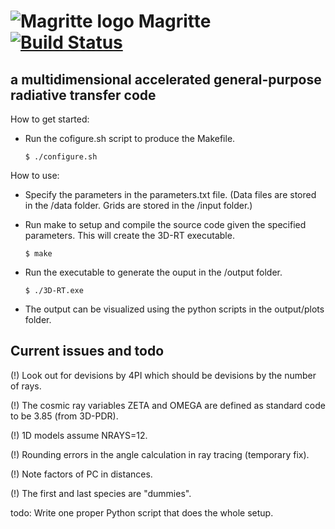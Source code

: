 # ![Magritte logo](https://raw.githubusercontent.com/UCL/3D-RT/master/docs/Images/Magritte_logo.png?token=AWbw4U46loMQBSOlQVJh5Hy6DvN_vLicks5Z4TI7wA%3D%3D) Magritte [![Build Status](https://travis-ci.com/UCL/3D-RT.svg?token=j3NNTbFLxGaJNsSoKgCz&branch=master)](https://travis-ci.com/UCL/3D-RT)

## a multidimensional accelerated general-purpose radiative transfer code


How to get started:

- Run the cofigure.sh script to produce the Makefile.
  ```
  $ ./configure.sh
  ```


How to use:

- Specify the parameters in the parameters.txt file.
  (Data files are stored in the /data folder.
   Grids are stored in the /input folder.)

- Run make to setup and compile the source code given the specified parameters.
  This will create the 3D-RT executable.
  ```
  $ make
  ```

- Run the executable to generate the ouput in the /output folder.
  ```
  $ ./3D-RT.exe
  ```

- The output can be visualized using the python scripts in the output/plots folder.



Current issues and todo
-----------------------

(!) Look out for devisions by 4PI which should be devisions by the number of rays.

(!) The cosmic ray variables ZETA and OMEGA are defined as standard code to be 3.85 (from 3D-PDR).

(!) 1D models assume NRAYS=12.

(!) Rounding errors in the angle calculation in ray tracing (temporary fix).

(!) Note factors of PC in distances.

(!) The first and last species are "dummies".

todo: Write one proper Python script that does the whole setup.
